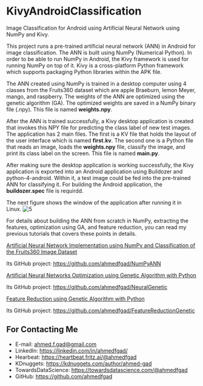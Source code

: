 # KivyAndroidClassification
Image Classification for Android using Artificial Neural Network using NumPy and Kivy.

This project runs a pre-trained artificial neural network (ANN) in Android for image classification. The ANN is built using NumPy (Numerical Python). In order to be able to run NumPy in Android, the Kivy framework is used for running NumPy on top of it. Kivy is a cross-platform Python framework which supports packaging Python libraries within the APK file. 

The ANN created using NumPy is trained in a desktop computer using 4 classes from the Fruits360 dataset which are apple Braeburn, lemon Meyer, mango, and raspberry. The weights of the ANN are optimized using the genetic algorithm (GA). The optimized weights are saved in a NumPy binary file (.npy). This file is named **weights.npy**.

After the ANN is trained successfully, a Kivy desktop application is created that invokes this NPY file for predicting the class label of new test images. The application has 2 main files. The first is a KV file that holds the layout of the user interface which is named **first.kv**. The second one is a Python file that reads an image, loads the **weights.npy** file, classify the image, and print its class label on the screen. This file is named **main.py**.

After making sure the desktop application is working successfully, the Kivy application is exported into an Android application using Buildozer and python-4-android. Within it, a test image could be fed into the pre-trained ANN for classifying it. For building the Android application, the **buildozer.spec** file is requirdd. 

The next figure shows the window of the application after running it in Linux.
![5](https://user-images.githubusercontent.com/16560492/57416236-a5933d00-71ff-11e9-8d3a-f87ab14f35ba.png)

For details about building the ANN from scratch in NumPy, extracting the features, optimization using GA, and feature reduction, you can read my previous tutorials that covers these points in details.

[Artificial Neural Network Implementation using NumPy and Classification of the Fruits360 Image Dataset](https://www.linkedin.com/pulse/artificial-neural-network-implementation-using-numpy-fruits360-gad) 

Its GitHub project: https://github.com/ahmedfgad/NumPyANN

[Artificial Neural Networks Optimization using Genetic Algorithm with Python](https://www.linkedin.com/pulse/artificial-neural-networks-optimization-using-genetic-ahmed-gad) 

Its GitHub project: https://github.com/ahmedfgad/NeuralGenetic

[Feature Reduction using Genetic Algorithm with Python](https://www.linkedin.com/pulse/feature-reduction-using-genetic-algorithm-ahmed-gad) 

Its GitHub project: https://github.com/ahmedfgad/FeatureReductionGenetic

## For Contacting Me
* E-mail: ahmed.f.gad@gmail.com
* LinkedIn: https://linkedin.com/in/ahmedfgad/
* Hearbeat: https://heartbeat.fritz.ai/@ahmedfgad
* KDnuggets: https://kdnuggets.com/author/ahmed-gad
* TowardsDataScience: https://towardsdatascience.com/@ahmedfgad
* GitHub: https://github.com/ahmedfgad
